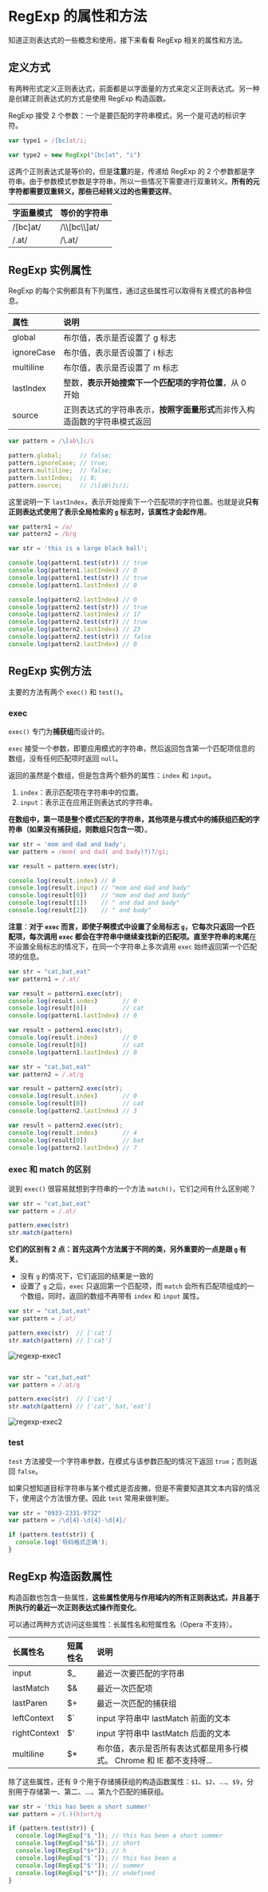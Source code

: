 # RegExp 的属性和方法

知道正则表达式的一些概念和使用，接下来看看 RegExp 相关的属性和方法。

## 定义方式

有两种形式定义正则表达式，前面都是以字面量的方式来定义正则表达式。另一种是创建正则表达式的方式是使用 RegExp 构造函数。

RegExp 接受 2 个参数：一个是要匹配的字符串模式，另一个是可选的标识字符。

```js
var type1 = /[bc]at/i;

var type2 = new RegExp("[bc]at", "i")
```

这两个正则表达式是等价的，但是**注意**的是，传递给 RegExp 的 2 个参数都是字符串。由于参数模式参数是字符串，所以一些情况下需要进行双重转义。**所有的元字符都需要双重转义，那些已经转义过的也需要这样**。

| 字面量模式 | 等价的字符串 |
|:--------|:----------|
| /\[bc\]at/ | /&#92;&#92;[bc&#92;&#92;]at/ |
| /\.at/ | /\\.at/ |

## RegExp 实例属性

RegExp 的每个实例都具有下列属性，通过这些属性可以取得有关模式的各种信息。

| 属性 | 说明 |
|:-----|:-----|
| global | 布尔值，表示是否设置了 g 标志 |
| ignoreCase | 布尔值，表示是否设置了 i 标志 |
| multiline | 布尔值，表示是否设置了 m 标志 |
| lastIndex | 整数，**表示开始搜索下一个匹配项的字符位置**，从 0 开始 |
| source | 正则表达式的字符串表示，**按照字面量形式**而非传入构造函数的字符串模式返回 |

```js
var pattern = /\[ab\]c/i

pattern.global;     // false;
pattern.ignoreCase; // true;
pattern.multiline;  // false;
pattern.lastIndex;  // 0;
pattern.source;     // /\[ab\]c/i;
```

这里说明一下 `lastIndex`，表示开始搜索下一个匹配项的字符位置。也就是说**只有正则表达式使用了表示全局检索的 `g` 标志时，该属性才会起作用**。

```js
var pattern1 = /a/
var pattern2 = /b/g

var str = 'this is a large black ball';

console.log(pattern1.test(str)) // true
console.log(pattern1.lastIndex) // 0
console.log(pattern1.test(str)) // true
console.log(pattern1.lastIndex) // 0

console.log(pattern2.lastIndex) // 0
console.log(pattern2.test(str)) // true
console.log(pattern2.lastIndex) // 17
console.log(pattern2.test(str)) // true
console.log(pattern2.lastIndex) // 23
console.log(pattern2.test(str)) // false
console.log(pattern2.lastIndex) // 0
```

## RegExp 实例方法

主要的方法有两个 `exec()` 和 `test()`。

### exec

`exec()` 专门为**捕获组**而设计的。

`exec` 接受一个参数，即要应用模式的字符串，然后返回包含第一个匹配项信息的数组，没有任何匹配项时返回 `null`。

返回的虽然是个数组，但是包含两个额外的属性：`index` 和 `input`。

1. `index`：表示匹配项在字符串中的位置。
2. `input`：表示正在应用正则表达式的字符串。

**在数组中，第一项是整个模式匹配的字符串，其他项是与模式中的捕获组匹配的字符串（如果没有捕获组，则数组只包含一项）**。

```js
var str = 'mom and dad and bady';
var pattern = /mom( and dad( and bady)?)?/gi;

var result = pattern.exec(str);

console.log(result.index) // 0
console.log(result.input) // "mom and dad and bady"
console.log(result[0])    // "mom and dad and bady"
console.log(result[1])    // " and dad and bady"
console.log(result[2])    // " and bady"
```

**注意**：**对于 `exec` 而言，即使子啊模式中设置了全局标志 `g`，它每次只返回一个匹配项，每次调用 `exec` 都会在字符串中继续查找新的匹配项。直至字符串的末尾**在不设置全局标志的情况下，在同一个字符串上多次调用 `exec` 始终返回第一个匹配项的信息。

```js
var str = "cat,bat,eat"
var pattern1 = /.at/

var result = pattern1.exec(str);
console.log(result.index)       // 0
console.log(result[0])          // cat
console.log(pattern1.lastIndex) // 0

var result = pattern1.exec(str);
console.log(result.index)       // 0
console.log(result[0])          // cat
console.log(pattern1.lastIndex) // 0

var str = "cat,bat,eat"
var pattern2 = /.at/g

var result = pattern2.exec(str);
console.log(result.index)       // 0
console.log(result[0])          // cat
console.log(pattern2.lastIndex) // 3

var result = pattern2.exec(str);
console.log(result.index)       // 4
console.log(result[0])          // bat
console.log(pattern2.lastIndex) // 7
```

### exec 和 match 的区别

说到 `exec()` 很容易就想到字符串的一个方法 `match()`，它们之间有什么区别呢？

```js
var str = "cat,bat,eat"
var pattern = /.at/

pattern.exec(str)
str.match(pattern)
```

**它们的区别有 2 点：首先这两个方法属于不同的类，另外重要的一点是跟 `g` 有关**。

- 没有 `g` 的情况下，它们返回的结果是一致的
- 设置了 `g` 之后，`exec` 只返回第一个匹配项，而 `match` 会所有匹配项组成的一个数组，同时，返回的数组不再带有 `index` 和 `input` 属性。

```js
var str = "cat,bat,eat"
var pattern = /.at/

pattern.exec(str)  // ['cat']
str.match(pattern) // ['cat']
```

![regexp-exec1](../../public/assets/javascript-regexp-exec1.png)

```js

var str = "cat,bat,eat"
var pattern = /.at/g

pattern.exec(str)  // ['cat']
str.match(pattern) // ['cat','bat,'eat']
```

![regexp-exec2](../../public/assets/javascript-regexp-exec2.png)

### test

`test` 方法接受一个字符串参数，在模式与该参数匹配的情况下返回 `true`；否则返回 `false`。

如果只想知道目标字符串与某个模式是否皮撇，但是不需要知道其文本内容的情况下，使用这个方法很方便。因此 `test` 常用来做判断。

```js
var str = "0933-2331-9732"
var pattern = /\d{4}-\d{4}-\d{4}/

if (pattern.test(str)) {
  console.log('号码格式正确');
}
```

## RegExp 构造函数属性

构造函数也包含一些属性，**这些属性使用与作用域内的所有正则表达式，并且基于所执行的最近一次正则表达式操作而变化**。

可以通过两种方式访问这些属性：长属性名和短属性名（Opera 不支持）。

| 长属性名 | 短属性名 | 说明 |
|:--------|:---------|:----|
| input | $_ | 最近一次要匹配的字符串 |
| lastMatch | $& | 最近一次匹配项 |
| lastParen | $+ | 最近一次匹配的捕获组 |
| leftContext | $` | input 字符串中 lastMatch 前面的文本 |
| rightContext | $' | input 字符串中 lastMatch 后面的文本 |
| multiline | $* | 布尔值，表示是否所有表达式都是用多行模式。 Chrome 和 IE 都不支持呀... |

除了这些属性，还有 9 个用于存储捕获组的构造函数属性：`$1`、`$2`、...、`$9`，分别用于存储第一、第二、...、第九个匹配的捕获组。

```js
var str = 'this has been a short summer'
var pattern = /(.)(h)ort/g

if (pattern.test(str)) {
  console.log(RegExp["$_"]); // this has been a short summer
  console.log(RegExp["$&"]); // short
  console.log(RegExp["$+"]); // h
  console.log(RegExp["$`"]); // this has been a 
  console.log(RegExp["$'"]); // summer
  console.log(RegExp["$*"]); // undefined
}
```
